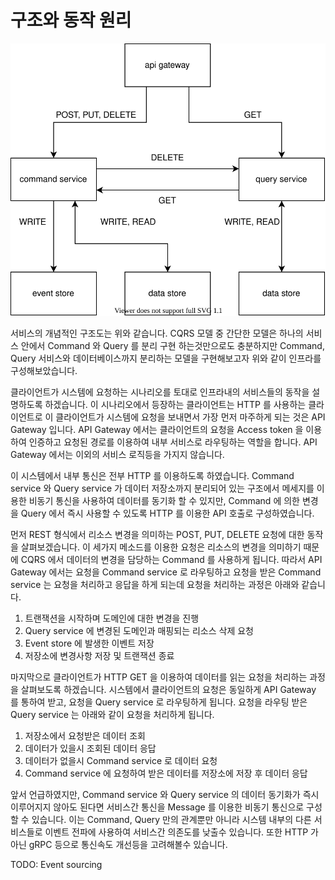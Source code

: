 # 구조와 동작 원리

![&#xC778;&#xD504;&#xB77C; &#xAD6C;&#xC870;](.gitbook/assets/untitled-diagram-1-.svg)

서비스의 개념적인 구조도는 위와 같습니다. CQRS 모델 중 간단한 모델은 하나의 서비스 안에서 Command 와 Query 를 분리 구현 하는것만으로도 충분하지만 Command, Query 서비스와 데이터베이스까지 분리하는 모델을 구현해보고자 위와 같이 인프라를 구성해보았습니다.

클라이언트가 시스템에 요청하는 시나리오를 토대로 인프라내의 서비스들의 동작을 설명하도록 하겠습니다. 이 시나리오에서 등장하는 클라이언트는 HTTP 를 사용하는 클라이언트로 이 클라이언트가 시스템에 요청을 보내면서 가장 먼저 마주하게 되는 것은 API Gateway 입니다. API Gateway 에서는 클라이언트의 요청을 Access token 을 이용하여 인증하고 요청된 경로를 이용하여 내부 서비스로 라우팅하는 역할을 합니다. API Gateway 에서는 이외의 서비스 로직등을 가지지 않습니다. 

이 시스템에서 내부 통신은 전부 HTTP 를 이용하도록 하였습니다. Command service 와 Query service 가 데이터 저장소까지 분리되어 있는 구조에서 메세지를 이용한 비동기 통신을 사용하여 데이터를 동기화 할 수 있지만, Command 에 의한 변경을 Query 에서 즉시 사용할 수 있도록 HTTP 를 이용한 API 호출로 구성하였습니다.

먼저 REST 형식에서 리소스 변경을 의미하는 POST, PUT, DELETE 요청에 대한 동작을 살펴보겠습니다. 이 세가지 메소드를 이용한 요청은 리소스의 변경을 의미하기 때문에 CQRS 에서 데이터의 변경을 담당하는 Command 를 사용하게 됩니다. 따라서 API Gateway 에서는 요청을 Command service 로 라우팅하고 요청을 받은 Command service 는 요청을 처리하고 응답을 하게 되는데 요청을 처리하는 과정은 아래와 같습니다.

1. 트랜잭션을 시작하며 도메인에 대한 변경을 진행
2. Query service 에 변경된 도메인과 매핑되는 리소스 삭제 요청
3. Event store 에 발생한 이벤트 저장
4. 저장소에 변경사항 저장 및 트랜잭션 종료

마지막으로 클라이언트가 HTTP GET 을 이용하여 데이터를 읽는 요청을 처리하는 과정을 살펴보도록 하겠습니다. 시스템에서 클라이언트의 요청은 동일하게 API Gateway 를 통하여 받고, 요청을 Query service 로 라우팅하게 됩니다. 요청을 라우팅 받은 Query service 는 아래와 같이 요청을 처리하게 됩니다.

1. 저장소에서 요청받은 데이터 조회
2. 데이터가 있을시 조회된 데이터 응답
3. 데이터가 없을시 Command service 로 데이터 요청
4. Command service 에 요청하여 받은 데이터를 저장소에 저장 후 데이터 응답

앞서 언급하였지만, Command service 와 Query service 의 데이터 동기화가 즉시 이루어지지 않아도 된다면 서비스간 통신을 Message 를 이용한 비동기 통신으로 구성할 수 있습니다. 이는 Command, Query 만의 관계뿐만 아니라 시스템 내부의 다른 서비스들로 이벤트 전파에 사용하여 서비스간 의존도를 낮출수 있습니다. 또한 HTTP 가 아닌 gRPC 등으로 통신속도 개선등을 고려해볼수 있습니다.

TODO: Event sourcing

